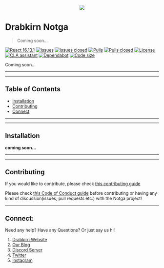 <div align="center">
  <img src="https://github.com/drabkirn/notga/raw/master/drabkirn-logo-120x120.png"/>
</div>

# Drabkirn Notga

<!-- TODO: Add short moto -->
> Coming soon...

<!-- Add languages, CI/CD, main frameworks used from shields.io. Example -->
[![React 16.13.1](https://img.shields.io/badge/React-v16.13.1-blue.svg)](https://reactjs.org/)
[![Issues](https://img.shields.io/github/issues/drabkirn/notga.svg)](https://github.com/drabkirn/notga/issues)
[![Issues closed](https://img.shields.io/github/issues-closed/drabkirn/notga.svg)](https://github.com/drabkirn/notga/issues)
[![Pulls](https://img.shields.io/github/issues-pr/drabkirn/notga.svg)](https://github.com/drabkirn/notga/pulls)
[![Pulls closed](https://img.shields.io/github/issues-pr-closed/drabkirn/notga.svg)](https://github.com/drabkirn/notga/pulls)
[![License](https://img.shields.io/github/license/drabkirn/notga.svg)](https://choosealicense.com/licenses/agpl-3.0/)
[![CLA assistant](https://cla-assistant.io/readme/badge/drabkirn/notga)](https://cla-assistant.io/drabkirn/notga)
[![Dependabot](https://badgen.net/dependabot/drabkirn/notga?icon=dependabot)]()
[![Code size](https://img.shields.io/github/languages/code-size/drabkirn/notga)]()

<!-- TODO: Full Description of Project goes here -->
Coming soon...


-----
-----

## Table of Contents
- [Installation](#installation)
- [Contributing](#contributing)
- [Connect](#connect)

-----
-----

## Installation
<!-- TODO: Change these steps to mirror your repo's installation -->
**coming soon...**

-----
-----

## Contributing
If you would like to contribute, please check [this contributing guide](https://github.com/drabkirn/notga/blob/master/CONTRIBUTING.md)

Please check [this Code of Conduct guide](https://github.com/drabkirn/notga/blob/master/CODE_OF_CONDUCT.md) before contributing or having any kind of discussion(issues, pull requests etc.) with the Notga project!

-----

## Connect:
Need any help? Have any Questions? Or just say us hi!

1. [Drabkirn Website](https://go.cdadityang.xyz/drab)
2. [Our Blog](https://go.cdadityang.xyz/blog)
3. [Discord Server](https://go.cdadityang.xyz/discord)
4. [Twitter](https://go.cdadityang.xyz/DtwtK)
5. [Instagram](https://go.cdadityang.xyz/DinsK)